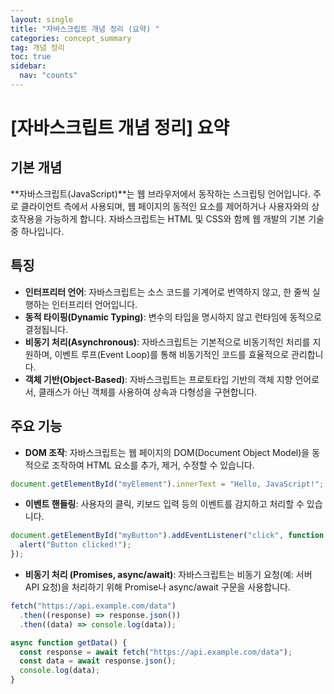 ```yaml
---
layout: single
title: "자바스크립트 개념 정리 (요약) "
categories: concept_summary
tag: 개념 정리
toc: true
sidebar:
  nav: "counts"
---
```


# [자바스크립트 개념 정리] 요약

## 기본 개념

**자바스크립트(JavaScript)**는 웹 브라우저에서 동작하는 스크립팅 언어입니다. 주로 클라이언트 측에서 사용되며, 웹 페이지의 동적인 요소를 제어하거나 사용자와의 상호작용을 가능하게 합니다.
자바스크립트는 HTML 및 CSS와 함께 웹 개발의 기본 기술 중 하나입니다.

## 특징

- **인터프리터 언어**: 자바스크립트는 소스 코드를 기계어로 번역하지 않고, 한 줄씩 실행하는 인터프리터 언어입니다.
- **동적 타이핑(Dynamic Typing)**: 변수의 타입을 명시하지 않고 런타임에 동적으로 결정됩니다.
- **비동기 처리(Asynchronous)**: 자바스크립트는 기본적으로 비동기적인 처리를 지원하며, 이벤트 루프(Event Loop)를 통해 비동기적인 코드를 효율적으로 관리합니다.
- **객체 기반(Object-Based)**: 자바스크립트는 프로토타입 기반의 객체 지향 언어로서, 클래스가 아닌 객체를 사용하여 상속과 다형성을 구현합니다.

## 주요 기능

- **DOM 조작**: 자바스크립트는 웹 페이지의 DOM(Document Object Model)을 동적으로 조작하여 HTML 요소를 추가, 제거, 수정할 수 있습니다.

```javascript
document.getElementById("myElement").innerText = "Hello, JavaScript!";
```

- **이벤트 핸들링**: 사용자의 클릭, 키보드 입력 등의 이벤트를 감지하고 처리할 수 있습니다.

```javascript
document.getElementById("myButton").addEventListener("click", function () {
  alert("Button clicked!");
});
```

- **비동기 처리 (Promises, async/await)**: 자바스크립트는 비동기 요청(예: 서버 API 요청)을 처리하기 위해 Promise나 async/await 구문을 사용합니다.

```javascript
fetch("https://api.example.com/data")
  .then((response) => response.json())
  .then((data) => console.log(data));

async function getData() {
  const response = await fetch("https://api.example.com/data");
  const data = await response.json();
  console.log(data);
}
```
